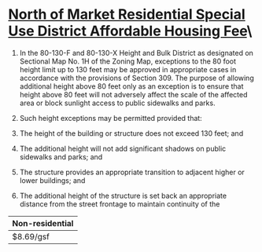 # [North of Market Residential Special Use District Affordable Housing Fee](http://library.amlegal.com/nxt/gateway.dll/California/planning/article25heightandbulkdistricts?f=templates$fn=default.htm$3.0$vid=amlegal:sanfrancisco_ca$anc=JD_263.7)\

1. In the 80-130-F and 80-130-X Height and Bulk District as designated on Sectional Map No. 1H of the Zoning Map, exceptions to the 80 foot height limit up to 130 feet may be approved in appropriate cases in accordance with the provisions of Section 309. The purpose of allowing additional height above 80 feet only as an exception is to ensure that height above 80 feet will not adversely affect the scale of the affected area or block sunlight access to public sidewalks and parks.

2. Such height exceptions may be permitted provided that:
  1. The height of the building or structure does not exceed 130 feet; and
  2. The additional height will not add significant shadows on public sidewalks and parks; and
  3. The structure provides an appropriate transition to adjacent higher or lower buildings; and
  4. The additional height of the structure is set back an appropriate distance from the street frontage to maintain continuity of the

| Non-residential |
----------------  |
$8.69/gsf        | 
